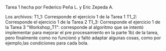 Tarea 1 hecha por Federico Peña L. y Eric Zepeda A. 

Los archivos:
T1_1: Corresponde el ejercicio 1 de la Tarea 1
T1_2: Corresponde el ejercicio 1 de la Tarea 2
T1_3: Corresponde el ejercicio 1 de la Tarea 3
"Workshop_T1": corresponde al algoritmo que se intentó implementar para mejorar el pre procesamiento en la parte 1b) de la tarea, pero finalmente como no funcionó y faltó adaptar algunas cosas, como por ejemplo,las condiciones para cada bola.

